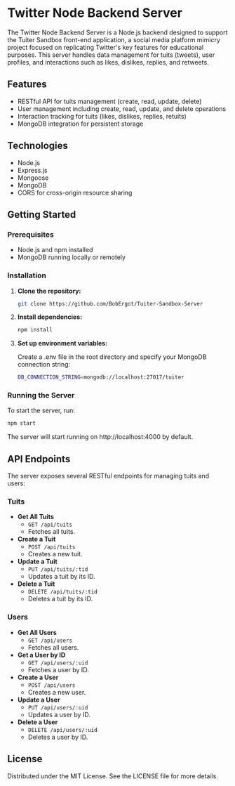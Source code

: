 # Twitter Node Backend Server

The Twitter Node Backend Server is a Node.js backend designed to support the Tuiter Sandbox front-end application, a social media platform mimicry project focused on replicating Twitter's key features for educational purposes. This server handles data management for tuits (tweets), user profiles, and interactions such as likes, dislikes, replies, and retweets.

## Features

- RESTful API for tuits management (create, read, update, delete)
- User management including create, read, update, and delete operations
- Interaction tracking for tuits (likes, dislikes, replies, retuits)
- MongoDB integration for persistent storage

## Technologies

- Node.js
- Express.js
- Mongoose
- MongoDB
- CORS for cross-origin resource sharing

## Getting Started

### Prerequisites

- Node.js and npm installed
- MongoDB running locally or remotely

### Installation

1. **Clone the repository:**
   ```bash
   git clone https://github.com/BobErgot/Tuiter-Sandbox-Server
   ```
2. **Install dependencies:**
   ```bash
   npm install
   ```

3. **Set up environment variables:**

   Create a .env file in the root directory and specify your MongoDB connection string:
   ```bash
   DB_CONNECTION_STRING=mongodb://localhost:27017/tuiter
   ```

### Running the Server

To start the server, run:
   ```bash
   npm start
   ```

The server will start running on http://localhost:4000 by default.

## API Endpoints

The server exposes several RESTful endpoints for managing tuits and users:

### Tuits
- **Get All Tuits**
    - `GET /api/tuits`
    - Fetches all tuits.
- **Create a Tuit**
    - `POST /api/tuits`
    - Creates a new tuit.
- **Update a Tuit**
    - `PUT /api/tuits/:tid`
    - Updates a tuit by its ID.
- **Delete a Tuit**
    - `DELETE /api/tuits/:tid`
    - Deletes a tuit by its ID.

### Users
- **Get All Users**
    - `GET /api/users`
    - Fetches all users.
- **Get a User by ID**
    - `GET /api/users/:uid`
    - Fetches a user by ID.
- **Create a User**
    - `POST /api/users`
    - Creates a new user.
- **Update a User**
    - `PUT /api/users/:uid`
    - Updates a user by ID.
- **Delete a User**
    - `DELETE /api/users/:uid`
    - Deletes a user by ID.

## License
Distributed under the MIT License. See the LICENSE file for more details.
